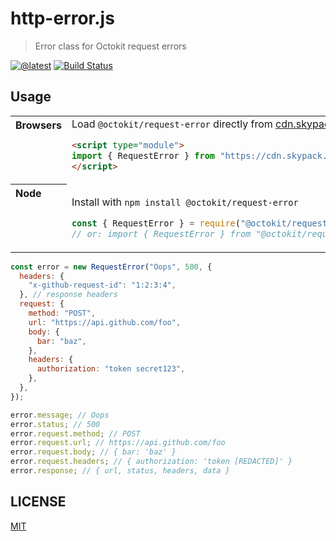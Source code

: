 # http-error.js

> Error class for Octokit request errors

[![@latest](https://img.shields.io/npm/v/@octokit/request-error.svg)](https://www.npmjs.com/package/@octokit/request-error)
[![Build Status](https://github.com/octokit/request-error.js/workflows/Test/badge.svg)](https://github.com/octokit/request-error.js/actions?query=workflow%3ATest)

## Usage

<table>
<tbody valign=top align=left>
<tr><th>
Browsers
</th><td width=100%>
Load <code>@octokit/request-error</code> directly from <a href="https://cdn.skypack.dev">cdn.skypack.dev</a>
        
```html
<script type="module">
import { RequestError } from "https://cdn.skypack.dev/@octokit/request-error";
</script>
```

</td></tr>
<tr><th>
Node
</th><td>

Install with <code>npm install @octokit/request-error</code>

```js
const { RequestError } = require("@octokit/request-error");
// or: import { RequestError } from "@octokit/request-error";
```

</td></tr>
</tbody>
</table>

```js
const error = new RequestError("Oops", 500, {
  headers: {
    "x-github-request-id": "1:2:3:4",
  }, // response headers
  request: {
    method: "POST",
    url: "https://api.github.com/foo",
    body: {
      bar: "baz",
    },
    headers: {
      authorization: "token secret123",
    },
  },
});

error.message; // Oops
error.status; // 500
error.request.method; // POST
error.request.url; // https://api.github.com/foo
error.request.body; // { bar: 'baz' }
error.request.headers; // { authorization: 'token [REDACTED]' }
error.response; // { url, status, headers, data }
```

## LICENSE

[MIT](LICENSE)
